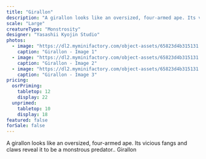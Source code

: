 ```yaml
---
title: "Girallon"
description: "A girallon looks like an oversized, four-armed ape. Its vicious fangs and claws reveal it to be a monstrous predator.. Girallon"
scale: "Large"
creatureType: "Monstrosity"
designer: "Yasashii Kyojin Studio"
photos:
  - image: "https://dl2.myminifactory.com/object-assets/65823d4b315131.60154753/images/720X720-girallon-01-ps.jpg"
    caption: "Girallon - Image 1"
  - image: "https://dl2.myminifactory.com/object-assets/65823d4b315131.60154753/images/720X720-girallon-01-scale.jpg"
    caption: "Girallon - Image 2"
  - image: "https://dl2.myminifactory.com/object-assets/65823d4b315131.60154753/images/720X720-girallon-01-b.jpg"
    caption: "Girallon - Image 3"
pricing:
  osrPriming:
    tabletop: 12
    display: 22
  unprimed:
    tabletop: 10
    display: 18
featured: false
forSale: false
---
```


A girallon looks like an oversized, four-armed ape. Its vicious fangs and claws reveal it to be a monstrous predator.. Girallon